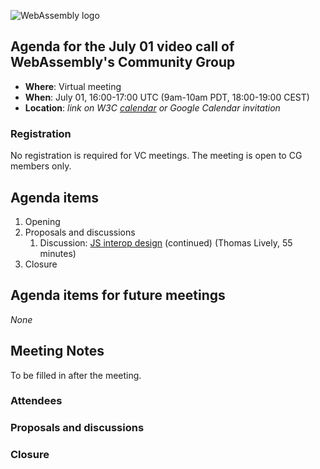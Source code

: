 ![WebAssembly logo](/images/WebAssembly.png)

## Agenda for the July 01 video call of WebAssembly's Community Group

- **Where**: Virtual meeting
- **When**: July 01, 16:00-17:00 UTC (9am-10am PDT, 18:00-19:00 CEST)
- **Location**: *link on W3C [calendar](https://www.w3.org/groups/cg/webassembly/calendar/) or Google Calendar invitation*

### Registration

No registration is required for VC meetings. The meeting is open to CG members only.

## Agenda items

1. Opening
1. Proposals and discussions
    1. Discussion: [JS interop design](https://github.com/WebAssembly/custom-descriptors/issues/36) (continued) (Thomas Lively, 55 minutes)
1. Closure

## Agenda items for future meetings

*None*

## Meeting Notes

To be filled in after the meeting.

### Attendees

### Proposals and discussions

### Closure
